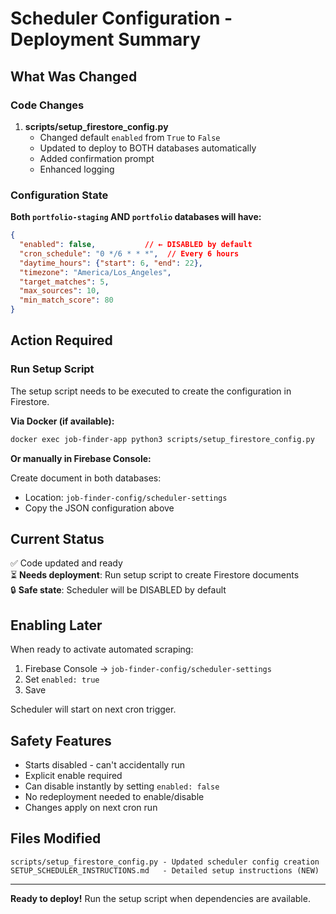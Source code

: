 # Scheduler Configuration - Deployment Summary

## What Was Changed

### Code Changes

1. **scripts/setup_firestore_config.py**
   - Changed default `enabled` from `True` to `False`
   - Updated to deploy to BOTH databases automatically
   - Added confirmation prompt
   - Enhanced logging

### Configuration State

**Both `portfolio-staging` AND `portfolio` databases will have:**

```json
{
  "enabled": false,           // ← DISABLED by default
  "cron_schedule": "0 */6 * * *",  // Every 6 hours
  "daytime_hours": {"start": 6, "end": 22},
  "timezone": "America/Los_Angeles",
  "target_matches": 5,
  "max_sources": 10,
  "min_match_score": 80
}
```

## Action Required

### Run Setup Script

The setup script needs to be executed to create the configuration in Firestore.

**Via Docker (if available):**
```bash
docker exec job-finder-app python3 scripts/setup_firestore_config.py
```

**Or manually in Firebase Console:**

Create document in both databases:
- Location: `job-finder-config/scheduler-settings`
- Copy the JSON configuration above

## Current Status

✅ Code updated and ready  
⏳ **Needs deployment**: Run setup script to create Firestore documents  
🔒 **Safe state**: Scheduler will be DISABLED by default  

## Enabling Later

When ready to activate automated scraping:

1. Firebase Console → `job-finder-config/scheduler-settings`
2. Set `enabled: true`
3. Save

Scheduler will start on next cron trigger.

## Safety Features

- Starts disabled - can't accidentally run
- Explicit enable required
- Can disable instantly by setting `enabled: false`
- No redeployment needed to enable/disable
- Changes apply on next cron run

## Files Modified

```
scripts/setup_firestore_config.py - Updated scheduler config creation
SETUP_SCHEDULER_INSTRUCTIONS.md   - Detailed setup instructions (NEW)
```

---

**Ready to deploy!** Run the setup script when dependencies are available.
